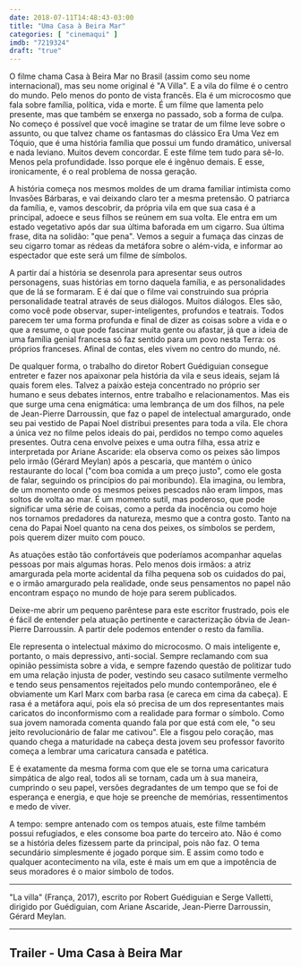 ```yaml
---
date: 2018-07-11T14:48:43-03:00
title: "Uma Casa à Beira Mar"
categories: [ "cinemaqui" ]
imdb: "7219324"
draft: "true"
---
```

O filme chama Casa à Beira Mar no Brasil (assim como seu nome internacional), mas seu nome original é "A Villa". E a vila do filme é o centro do mundo. Pelo menos do ponto de vista francês. Ela é um microcosmo que fala sobre família, política, vida e morte. É um filme que lamenta pelo presente, mas que também se enxerga no passado, sob a forma de culpa. No começo é possível que você imagine se tratar de um filme leve sobre o assunto, ou que talvez chame os fantasmas do clássico Era Uma Vez em Tóquio, que é uma história família que possui um fundo dramático, universal e nada leviano. Muitos devem concordar. E este filme tem tudo para sê-lo. Menos pela profundidade. Isso porque ele é ingênuo demais. E esse, ironicamente, é o real problema de nossa geração.

A história começa nos mesmos moldes de um drama familiar intimista como Invasões Bárbaras, e vai deixando claro ter a mesma pretensão. O patriarca da família, e, vamos descobrir, da própria vila em que sua casa é a principal, adoece e seus filhos se reúnem em sua volta. Ele entra em um estado vegetativo após dar sua última baforada em um cigarro. Sua última frase, dita na solidão: "que pena". Vemos a seguir a fumaça das cinzas de seu cigarro tomar as rédeas da metáfora sobre o além-vida, e informar ao espectador que este será um filme de símbolos.

A partir daí a história se desenrola para apresentar seus outros personagens, suas histórias em torno daquela família, e as personalidades que de lá se formaram. E é daí que o filme vai construindo sua própria personalidade teatral através de seus diálogos. Muitos diálogos. Eles são, como você pode observar, super-inteligentes, profundos e teatrais. Todos parecem ter uma forma profunda e final de dizer as coisas sobre a vida e o que a resume, o que pode fascinar muita gente ou afastar, já que a ideia de uma família genial francesa só faz sentido para um povo nesta Terra: os próprios franceses. Afinal de contas, eles vivem no centro do mundo, né.

De qualquer forma, o trabalho do diretor Robert Guédiguian consegue entreter e fazer nos apaixonar pela história da vila e seus ideais, sejam lá quais forem eles. Talvez a paixão esteja concentrado no próprio ser humano e seus debates internos, entre trabalho e relacionamentos. Mas eis que surge uma cena enigmática: uma lembrança de um dos filhos, na pele de Jean-Pierre Darroussin, que faz o papel de intelectual amargurado, onde seu pai vestido de Papai Noel distribui presentes para toda a vila. Ele chora a única vez no filme pelos ideais do pai, perdidos no tempo como aqueles presentes. Outra cena envolve peixes e uma outra filha, essa atriz e interpretada por Ariane Ascaride: ela observa como os peixes são limpos pelo irmão (Gérard Meylan) após a pescaria, que mantém o único restaurante do local ("com boa comida a um preço justo", como ele gosta de falar, seguindo os princípios do pai moribundo). Ela imagina, ou lembra, de um momento onde os mesmos peixes pescados não eram limpos, mas soltos de volta ao mar. É um momento sutil, mas poderoso, que pode significar uma série de coisas, como a perda da inocência ou como hoje nos tornamos predadores da natureza, mesmo que a contra gosto. Tanto na cena do Papai Noel quanto na cena dos peixes, os símbolos se perdem, pois querem dizer muito com pouco.

As atuações estão tão confortáveis que poderíamos acompanhar aquelas pessoas por mais algumas horas. Pelo menos dois irmãos: a atriz amargurada pela morte acidental da filha pequena sob os cuidados do pai, e o irmão amargurado pela realidade, onde seus pensamentos no papel não encontram espaço no mundo de hoje para serem publicados.

Deixe-me abrir um pequeno parêntese para este escritor frustrado, pois ele é fácil de entender pela atuação pertinente e caracterização óbvia de Jean-Pierre Darroussin. A partir dele podemos entender o resto da família.

Ele representa o intelectual máximo do microcosmo. O mais inteligente e, portanto, o mais depressivo, anti-social. Sempre reclamando com sua opinião pessimista sobre a vida, e sempre fazendo questão de politizar tudo em uma relação injusta de poder, vestindo seu casaco sutilmente vermelho e tendo seus pensamentos rejeitados pelo mundo contemporâneo, ele é obviamente um Karl Marx com barba rasa (e careca em cima da cabeça). E rasa é a metáfora aqui, pois ela só precisa de um dos representantes mais caricatos do inconformismo com a realidade para formar o símbolo. Como sua jovem namorada comenta quando fala por que está com ele, "o seu jeito revolucionário de falar me cativou". Ele a fisgou pelo coração, mas quando chega a maturidade na cabeça desta jovem seu professor favorito começa a lembrar uma caricatura cansada e patética.

E é exatamente da mesma forma com que ele se torna uma caricatura simpática de algo real, todos ali se tornam, cada um à sua maneira, cumprindo o seu papel, versões degradantes de um tempo que se foi de esperança e energia, e que hoje se preenche de memórias, ressentimentos e medo de viver.

A tempo: sempre antenado com os tempos atuais, este filme também possui refugiados, e eles consome boa parte do terceiro ato. Não é como se a história deles fizessem parte da principal, pois não faz. O tema secundário simplesmente é jogado porque sim. E assim como todo e qualquer acontecimento na vila, este é mais um em que a impotência de seus moradores é o maior símbolo de todos.

<hr>"La villa" (França, 2017), escrito por Robert Guédiguian e Serge Valletti, dirigido por Guédiguian, com Ariane Ascaride, Jean-Pierre Darroussin, Gérard Meylan.<hr>

<h2>Trailer - Uma Casa à Beira Mar<h2>
